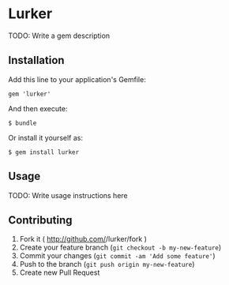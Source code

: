 # Lurker

TODO: Write a gem description

## Installation

Add this line to your application's Gemfile:

    gem 'lurker'

And then execute:

    $ bundle

Or install it yourself as:

    $ gem install lurker

## Usage

TODO: Write usage instructions here

## Contributing

1. Fork it ( http://github.com/<my-github-username>/lurker/fork )
2. Create your feature branch (`git checkout -b my-new-feature`)
3. Commit your changes (`git commit -am 'Add some feature'`)
4. Push to the branch (`git push origin my-new-feature`)
5. Create new Pull Request
